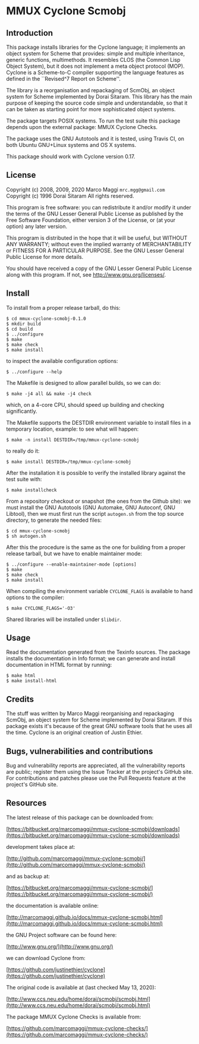 # MMUX Cyclone Scmobj

## Introduction

This package installs libraries for  the Cyclone language; it implements
an  object  system  for  Scheme   that  provides:  simple  and  multiple
inheritance, generic  functions, multimethods.   It resembles  CLOS (the
Common Lisp  Object System),  but it  does not  implement a  meta object
protocol  (MOP).   Cyclone  is  a Scheme-to-C  compiler  supporting  the
language features as defined in the ``Revised^7 Report on Scheme''.

The library  is a  reorganisation and repackaging  of ScmObj,  an object
system for  Scheme implemented by  Dorai Sitaram.  This library  has the
main purpose  of keeping the  source code simple and  understandable, so
that it  can be taken  as starting  point for more  sophisticated object
systems.

The package targets  POSIX systems.  To run the test  suite this package
depends upon the external package: MMUX Cyclone Checks.

The package uses the GNU Autotools and it is tested, using Travis CI, on
both Ubuntu GNU+Linux systems and OS X systems.

This package  should work  with Cyclone  version 0.17.

## License

Copyright (c) 2008, 2009, 2020 Marco Maggi `mrc.mgg@gmail.com`<br/>
Copyright (c) 1996 Dorai Sitaram
All rights reserved.

This program is free software: you  can redistribute it and/or modify it
under the terms of the GNU Lesser General Public License as published by
the Free  Software Foundation, either version  3 of the License,  or (at
your option) any later version.

This program  is distributed  in the  hope that it  will be  useful, but
WITHOUT   ANY   WARRANTY;  without   even   the   implied  warranty   of
MERCHANTABILITY or FITNESS FOR A PARTICULAR PURPOSE.  See the GNU Lesser
General Public License for more details.

You should have received a copy of the GNU Lesser General Public License
along with this program.  If not, see <http://www.gnu.org/licenses/>.

## Install

To install from a proper release tarball, do this:

```
$ cd mmux-cyclone-scmobj-0.1.0
$ mkdir build
$ cd build
$ ../configure
$ make
$ make check
$ make install
```

to inspect the available configuration options:

```
$ ../configure --help
```

The Makefile is designed to allow parallel builds, so we can do:

```
$ make -j4 all && make -j4 check
```

which,  on  a  4-core  CPU,   should  speed  up  building  and  checking
significantly.

The Makefile supports the DESTDIR  environment variable to install files
in a temporary location, example: to see what will happen:

```
$ make -n install DESTDIR=/tmp/mmux-cyclone-scmobj
```

to really do it:

```
$ make install DESTDIR=/tmp/mmux-cyclone-scmobj
```

After the  installation it is  possible to verify the  installed library
against the test suite with:

```
$ make installcheck
```

From a repository checkout or snapshot  (the ones from the Github site):
we  must install  the GNU  Autotools  (GNU Automake,  GNU Autoconf,  GNU
Libtool), then  we must first run  the script `autogen.sh` from  the top
source directory, to generate the needed files:

```
$ cd mmux-cyclone-scmobj
$ sh autogen.sh

```

After this  the procedure  is the same  as the one  for building  from a
proper release tarball, but we have to enable maintainer mode:

```
$ ../configure --enable-maintainer-mode [options]
$ make
$ make check
$ make install
```

When compiling the environment  variable `CYCLONE_FLAGS` is available to
hand options to the compiler:

```
$ make CYCLONE_FLAGS='-O3'
```

Shared libraries will be installed under `$libdir`.

## Usage

Read the documentation generated from  the Texinfo sources.  The package
installs the documentation  in Info format; we can  generate and install
documentation in HTML format by running:

```
$ make html
$ make install-html
```

## Credits

The  stuff  was written  by  Marco  Maggi reorganising  and  repackaging
ScmObj, an  object system for  Scheme implemented by Dorai  Sitaram.  If
this package exists it's because of the great GNU software tools that he
uses all the time.  Cyclone is an original creation of Justin Ethier.

## Bugs, vulnerabilities and contributions

Bug  and vulnerability  reports are  appreciated, all  the vulnerability
reports  are  public; register  them  using  the  Issue Tracker  at  the
project's GitHub  site.  For  contributions and  patches please  use the
Pull Requests feature at the project's GitHub site.

## Resources

The latest release of this package can be downloaded from:

[https://bitbucket.org/marcomaggi/mmux-cyclone-scmobj/downloads](https://bitbucket.org/marcomaggi/mmux-cyclone-scmobj/downloads)

development takes place at:

[http://github.com/marcomaggi/mmux-cyclone-scmobj/](http://github.com/marcomaggi/mmux-cyclone-scmobj/)

and as backup at:

[https://bitbucket.org/marcomaggi/mmux-cyclone-scmobj/](https://bitbucket.org/marcomaggi/mmux-cyclone-scmobj/)

the documentation is available online:

[http://marcomaggi.github.io/docs/mmux-cyclone-scmobj.html](http://marcomaggi.github.io/docs/mmux-cyclone-scmobj.html)

the GNU Project software can be found here:

[http://www.gnu.org/](http://www.gnu.org/)

we can download Cyclone from:

[https://github.com/justinethier/cyclone](https://github.com/justinethier/cyclone)

The original code is available at (last checked May 13, 2020):

[http://www.ccs.neu.edu/home/dorai/scmobj/scmobj.html](http://www.ccs.neu.edu/home/dorai/scmobj/scmobj.html)

The package MMUX Cyclone Checks is available from:

[https://github.com/marcomaggi/mmux-cyclone-checks/](https://github.com/marcomaggi/mmux-cyclone-checks/)

